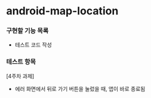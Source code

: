 # android-map-location

### 구현할 기능 목록
- 테스트 코드 작성

### 테스트 항목
[4주차 과제]
- 에러 화면에서 뒤로 가기 버튼을 눌렀을 때, 앱이 바로 종료됨